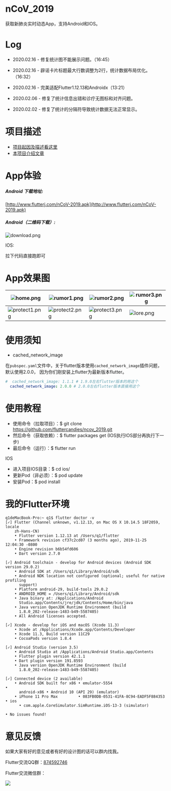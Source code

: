 # nCoV_2019

获取新肺炎实时动态App，支持Android和IOS。

# Log
* 2020.02.16 - 修复统计图不能展示问题。（16:45）

* 2020.02.16 - 辟谣卡片标题最大行数调整为2行，统计数据布局优化。（16:32）

* 2020.02.16 - 完美适配Flutter1.12.13和Androidx（13:21）

* 2020.02.06 - 修复了统计信息出错和诊疗无图标和对齐问题。

* 2020.02.02 - 修复了统计的分隔符导致统计数据无法正常显示。

# 项目描述

* [项目起因及描述看这里](https://juejin.im/post/5e2c6a6e51882526b757cf2e)
* [本项目介绍文章](https://juejin.im/post/5e2c8ba3e51d4557e86e9b8c)

# App体验
##### Android 下载地址:
[http://www.flutterj.com/nCoV-2019.apk](http://www.flutterj.com/nCoV-2019.apk)

##### Android（二维码下载）:

![download.png](assets/git/download.png)

IOS:

拉下代码直接跑即可

# App效果图
|![home.png](assets/git/home.png)| ![rumor1.png](assets/git/rumor1.png) | ![rumor2.png](assets/git/rumor2.png) | ![rumor3.png](assets/git/rumor3.png) |
| --- | --- | --- | --- |
|![protect1.png](assets/git/protect1.png)| ![protect2.png](assets/git/protect2.png) | ![protect3.png](assets/git/protect3.png) | ![lore.png](assets/git/lore.png) |

# 使用须知
* cached_network_image

在`pubspec.yaml`文件中，关于flutter版本使用`cached_network_image`插件问题，默认使用2.0.0，
因为你们刚安装上flutter为最新版本flutter。
```yaml
#  cached_network_image: 1.1.1 # 1.9.0左右flutter版本的用这个
  cached_network_image: 2.0.0 # 2.0.0左右flutter版本直接用这个
```

# 使用教程

*  使用命令（拉取项目）：$ git clone https://github.com/fluttercandies/ncov_2019.git
*  然后命令（获取依赖）：$ flutter packages get  (IOS执行IOS部分再执行下一步)
*  最后命令（运行）：$ flutter run

IOS
*  进入项目IOS目录：$ cd ios/
*  更新Pod（非必须）：$ pod update
*  安装Pod：$ pod install

# 我的Flutter环境
```
q1deMacBook-Pro:~ q1$ flutter doctor -v
[✓] Flutter (Channel unknown, v1.12.13, on Mac OS X 10.14.5 18F2059, locale
    zh-Hans-CN)
    • Flutter version 1.12.13 at /Users/q1/flutter
    • Framework revision cf37c2cd07 (3 months ago), 2019-11-25 12:04:30 -0800
    • Engine revision b6b54fd606
    • Dart version 2.7.0

[✓] Android toolchain - develop for Android devices (Android SDK version 29.0.2)
    • Android SDK at /Users/q1/Library/Android/sdk
    • Android NDK location not configured (optional; useful for native profiling
      support)
    • Platform android-29, build-tools 29.0.2
    • ANDROID_HOME = /Users/q1/Library/Android/sdk
    • Java binary at: /Applications/Android
      Studio.app/Contents/jre/jdk/Contents/Home/bin/java
    • Java version OpenJDK Runtime Environment (build
      1.8.0_202-release-1483-b49-5587405)
    • All Android licenses accepted.

[✓] Xcode - develop for iOS and macOS (Xcode 11.3)
    • Xcode at /Applications/Xcode.app/Contents/Developer
    • Xcode 11.3, Build version 11C29
    • CocoaPods version 1.8.4

[✓] Android Studio (version 3.5)
    • Android Studio at /Applications/Android Studio.app/Contents
    • Flutter plugin version 42.1.1
    • Dart plugin version 191.8593
    • Java version OpenJDK Runtime Environment (build
      1.8.0_202-release-1483-b49-5587405)

[✓] Connected device (2 available)
    • Android SDK built for x86 • emulator-5554                        •
      android-x86 • Android 10 (API 29) (emulator)
    • iPhone 11 Pro Max         • 083FB0DB-0531-41FA-8C94-EADF5F884353 • ios
      • com.apple.CoreSimulator.SimRuntime.iOS-13-3 (simulator)

• No issues found!
```

# 意见反馈
如果大家有好的意见或者有好的设计图的话可以群内找我。

Flutter交流QQ群：[874592746](https://jq.qq.com/?_wv=1027&k=5coTYqE)

Flutter交流微信群：

![](https://user-gold-cdn.xitu.io/2020/1/27/16fe2f50329f799c?w=512&h=512&f=jpeg&s=49463)